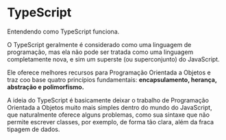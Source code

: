 # TypeScript
Entendendo como TypeScript funciona.  <br>

O TypeScript geralmente é considerado como uma linguagem de programação, mas ela não pode ser tratada como uma linguagem completamente nova, e sim um superste (ou superconjunto) do JavaScript. <br>

Ele oferece melhores recursos para Programação Orientada a Objetos e traz coo base quatro princípios fundamentais: <strong>encapsulamento, herança, abstração e polimorfismo.</strong> <br>

A ideia do TypeScript é basicamente deixar o trabalho de Programação Orientada a Objetos muito mais simples dentro do mundo do JavaScript, que naturalmente oferece alguns problemas, como sua sintaxe que não permite escrever classes, por exemplo, de forma tão clara, além da fraca tipagem de dados.
